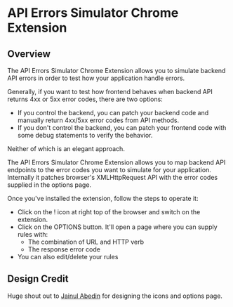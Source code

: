 # API Errors Simulator Chrome Extension

## Overview
The API Errors Simulator Chrome Extension allows you to simulate backend API errors in order to test how your application handle errors.

Generally, if you want to test how frontend behaves when backend API returns 4xx or 5xx error codes, there are two options:
- If you control the backend, you can patch your backend code and manually return 4xx/5xx error codes from API methods.
- If you don't control the backend, you can patch your frontend code with some debug statements to verify the behavior.

Neither of which is an elegant approach.

The API Errors Simulator Chrome Extension allows you to map backend API endpoints to the error codes you want to simulate for your application. Internally it patches browser's XMLHttpRequest API with the error codes supplied in the options page.

Once you've installed the extension, follow the steps to operate it:
- Click on the ! icon at right top of the browser and switch on the extension.
- Click on the OPTIONS button. It'll open a page where you can supply rules with:
  - The combination of URL and HTTP verb
  - The response error code
- You can also edit/delete your rules

## Design Credit
Huge shout out to [Jainul Abedin](https://www.linkedin.com/in/jainul-abedin-4148b816) for designing the icons and options page.
